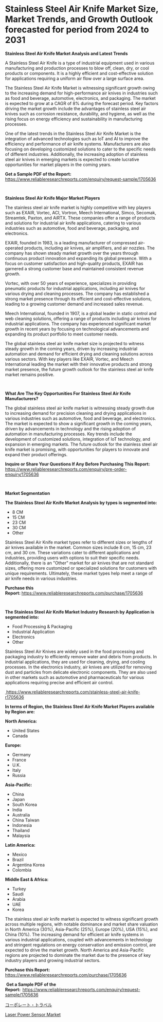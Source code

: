 <p><h1>Stainless Steel Air Knife Market Size, Market Trends, and Growth Outlook forecasted for period from 2024 to 2031</h1></p><p><strong>Stainless Steel Air Knife Market Analysis and Latest Trends</strong></p>
<p><p>A Stainless Steel Air Knife is a type of industrial equipment used in various manufacturing and production processes to blow off, clean, dry, or cool products or components. It is a highly efficient and cost-effective solution for applications requiring a uniform air flow over a large surface area.</p><p>The Stainless Steel Air Knife Market is witnessing significant growth owing to the increasing demand for high-performance air knives in industries such as food and beverage, automotive, electronics, and packaging. The market is expected to grow at a CAGR of 8% during the forecast period. Key factors driving the market growth include the advantages of stainless steel air knives such as corrosion resistance, durability, and hygiene, as well as the rising focus on energy efficiency and sustainability in manufacturing processes.</p><p>One of the latest trends in the Stainless Steel Air Knife Market is the integration of advanced technologies such as IoT and AI to improve the efficiency and performance of air knife systems. Manufacturers are also focusing on developing customized solutions to cater to the specific needs of different industries. Additionally, the increasing adoption of stainless steel air knives in emerging markets is expected to create lucrative opportunities for market players in the coming years.</p></p>
<p><strong>Get a Sample PDF of the Report:&nbsp;</strong> <a href="https://www.reliableresearchreports.com/enquiry/request-sample/1705636">https://www.reliableresearchreports.com/enquiry/request-sample/1705636</a></p>
<p>&nbsp;</p>
<p><strong>Stainless Steel Air Knife Major Market Players</strong></p>
<p><p>The stainless steel air knife market is highly competitive with key players such as EXAIR, Vortec, ACI, Vortron, Meech International, Simco, Secomak, Streamtek, Paxton, and AiRTX. These companies offer a range of products and solutions for industrial air knife applications, catering to various industries such as automotive, food and beverage, packaging, and electronics.</p><p>EXAIR, founded in 1983, is a leading manufacturer of compressed air-operated products, including air knives, air amplifiers, and air nozzles. The company has shown steady market growth over the years through continuous product innovation and expanding its global presence. With a focus on customer satisfaction and high-quality products, EXAIR has garnered a strong customer base and maintained consistent revenue growth.</p><p>Vortec, with over 50 years of experience, specializes in providing pneumatic products for industrial applications, including air knives for various drying and cleaning processes. The company has established a strong market presence through its efficient and cost-effective solutions, leading to a growing customer demand and increased sales revenue.</p><p>Meech International, founded in 1907, is a global leader in static control and web cleaning solutions, offering a range of products including air knives for industrial applications. The company has experienced significant market growth in recent years by focusing on technological advancements and expanding its product portfolio to meet customer needs.</p><p>The global stainless steel air knife market size is projected to witness steady growth in the coming years, driven by increasing industrial automation and demand for efficient drying and cleaning solutions across various sectors. With key players like EXAIR, Vortec, and Meech International leading the market with their innovative products and strong market presence, the future growth outlook for the stainless steel air knife market remains positive.</p></p>
<p>&nbsp;</p>
<p><strong>What Are The Key Opportunities For Stainless Steel Air Knife Manufacturers?</strong></p>
<p><p>The global stainless steel air knife market is witnessing steady growth due to increasing demand for precision cleaning and drying applications in various industries such as automotive, food and beverage, and electronics. The market is expected to show a significant growth in the coming years, driven by advancements in technology and the rising adoption of automation in manufacturing processes. Key trends include the development of customized solutions, integration of IoT technology, and expansion in emerging markets. The future outlook for the stainless steel air knife market is promising, with opportunities for players to innovate and expand their product offerings.</p></p>
<p><strong>Inquire or Share Your Questions If Any Before Purchasing This Report:</strong> <a href="https://www.reliableresearchreports.com/enquiry/pre-order-enquiry/1705636">https://www.reliableresearchreports.com/enquiry/pre-order-enquiry/1705636</a></p>
<p>&nbsp;</p>
<p><strong>Market Segmentation</strong></p>
<p><strong>The Stainless Steel Air Knife Market Analysis by types is segmented into:</strong></p>
<p><ul><li>8 CM</li><li>15 CM</li><li>23 CM</li><li>30 CM</li><li>Other</li></ul></p>
<p><p>Stainless Steel Air Knife market types refer to different sizes or lengths of air knives available in the market. Common sizes include 8 cm, 15 cm, 23 cm, and 30 cm. These variations cater to different applications and industries, providing users with options to suit their specific needs. Additionally, there is an "Other" market for air knives that are not standard sizes, offering more customized or specialized solutions for customers with unique requirements. Ultimately, these market types help meet a range of air knife needs in various industries.</p></p>
<p><strong>Purchase this Report:&nbsp;</strong><a href="https://www.reliableresearchreports.com/purchase/1705636">https://www.reliableresearchreports.com/purchase/1705636</a></p>
<p>&nbsp;</p>
<p><strong>The Stainless Steel Air Knife Market Industry Research by Application is segmented into:</strong></p>
<p><ul><li>Food Processing & Packaging</li><li>Industrial Application</li><li>Electronics</li><li>Other</li></ul></p>
<p><p>Stainless Steel Air Knives are widely used in the food processing and packaging industry to efficiently remove water and debris from products. In industrial applications, they are used for cleaning, drying, and cooling processes. In the electronics industry, air knives are utilized for removing dust and particles from delicate electronic components. They are also used in other markets such as automotive and pharmaceuticals for various applications requiring precise and efficient air control.</p></p>
<p><a href="https://www.reliableresearchreports.com/stainless-steel-air-knife-r1705636">&nbsp;https://www.reliableresearchreports.com/stainless-steel-air-knife-r1705636</a></p>
<p><strong>In terms of Region, the Stainless Steel Air Knife Market Players available by Region are:</strong></p>
<p>
    <p> <strong> North America: </strong>
        <ul>
            <li>United States</li>
            <li>Canada</li>
        </ul>
        </p> 
    <p> <strong> Europe: </strong>
        <ul>
            <li>Germany</li>
            <li>France</li>
            <li>U.K.</li>
            <li>Italy</li>
            <li>Russia</li>
        </ul>
        </p> 
    <p> <strong> Asia-Pacific: </strong>
        <ul>
            <li>China</li>
            <li>Japan</li>
            <li>South Korea</li>
            <li>India</li>
            <li>Australia</li>
            <li>China Taiwan</li>
            <li>Indonesia</li>
            <li>Thailand</li>
            <li>Malaysia</li>
        </ul>
        </p> 
    <p> <strong> Latin America: </strong>
        <ul>
            <li>Mexico</li>
            <li>Brazil</li>
            <li>Argentina Korea</li>
            <li>Colombia</li>
        </ul>
        </p> 
    <p> <strong> Middle East & Africa: </strong>
        <ul>
            <li>Turkey</li>
            <li>Saudi</li>
            <li>Arabia</li>
            <li>UAE</li>
            <li>Korea</li>
        </ul>
    </p>
    </p>
<p><p>The stainless steel air knife market is expected to witness significant growth across multiple regions, with notable dominance and market share valuation in North America (30%), Asia-Pacific (25%), Europe (20%), USA (15%), and China (10%). The increasing demand for efficient air knife systems in various industrial applications, coupled with advancements in technology and stringent regulations on energy conservation and emission control, are expected to drive the market growth. North America and Asia-Pacific regions are projected to dominate the market due to the presence of key industry players and growing industrial sectors.</p></p>
<p><strong>Purchase this Report: </strong><a href="https://www.reliableresearchreports.com/purchase/1705636">https://www.reliableresearchreports.com/purchase/1705636</a></p>
<p>&nbsp;<strong>Get a Sample PDF of the Report:&nbsp;&nbsp;</strong><a href="https://www.reliableresearchreports.com/enquiry/request-sample/1705636">https://www.reliableresearchreports.com/enquiry/request-sample/1705636</a></p>
<p><strong></strong></p>
<p><p><a href="https://github.com/SantosDicki04/Market-Research-Report-List-1/blob/main/458575927539.md">コーポレート・トラベル</a></p><p><a href="https://chivalrous-flock-a86.notion.site/Laser-Power-Sensor-Market-Exploring-Market-Share-Market-Trends-and-Future-Growth-df99c3fa5baf449cab571edb1b1d6229">Laser Power Sensor Market</a></p></p>
